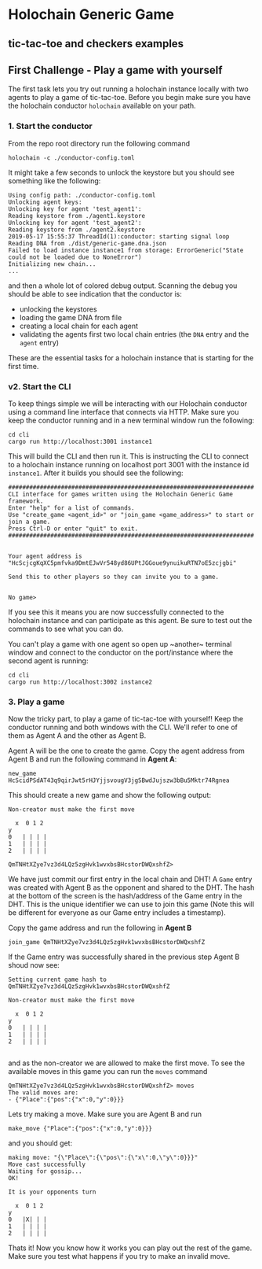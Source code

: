 # Holochain Generic Game
## tic-tac-toe and checkers examples

## First Challenge - Play a game with yourself

The first task lets you try out running a holochain instance locally with two agents to play a game of tic-tac-toe. Before you begin make sure you have the holochain conductor `holochain` available on your path.

### 1. Start the conductor

From the repo root directory run the following command

```
holochain -c ./conductor-config.toml
```

It might take a few seconds to unlock the keystore but you should see something like the following:

```
Using config path: ./conductor-config.toml
Unlocking agent keys:
Unlocking key for agent 'test_agent1': 
Reading keystore from ./agent1.keystore
Unlocking key for agent 'test_agent2': 
Reading keystore from ./agent2.keystore
2019-05-17 15:55:37 ThreadId(1):conductor: starting signal loop
Reading DNA from ./dist/generic-game.dna.json
Failed to load instance instance1 from storage: ErrorGeneric("State could not be loaded due to NoneError")
Initializing new chain...
...
```
and then a whole lot of colored debug output. Scanning the debug you should be able to see indication that the conductor is:

- unlocking the keystores
- loading the game DNA from file
- creating a local chain for each agent
- validating the agents first two local chain entries (the `DNA` entry and the `agent` entry)

These are the essential tasks for a holochain instance that is starting for the first time.

### v2. Start the CLI

To keep things simple we will be interacting with our Holochain conductor using a command line interface that connects via HTTP. Make sure you keep the conductor running and in a new terminal window run the following:

```
cd cli
cargo run http://localhost:3001 instance1
```

This will build the CLI and then run it. This is instructing the CLI to connect to a holochain instance running on localhost port 3001 with the instance id `instance1`. After it builds you should see the following:

```
######################################################################
CLI interface for games written using the Holochain Generic Game framework.
Enter "help" for a list of commands.
Use "create_game <agent_id>" or "join_game <game_address>" to start or join a game.
Press Ctrl-D or enter "quit" to exit.
######################################################################


Your agent address is "HcScjcgKqXC5pmfvka9DmtEJwVr548yd86UPtJGGoue9ynuikuRTN7oE5zcjgbi"

Send this to other players so they can invite you to a game.


No game> 
```


If you see this it means you are now successfully connected to the holochain instance and can participate as this agent. Be sure to test out the commands to see what you can do.

You can't play a game with one agent so open up ~another~ terminal window and connect to the conductor on the port/instance where the second agent is running:
```
cd cli
cargo run http://localhost:3002 instance2
```

### 3. Play a game

Now the tricky part, to play a game of tic-tac-toe with yourself! Keep the conductor running and both windows with the CLI. We'll refer to one of them as Agent A and the other as Agent B. 

Agent A will be the one to create the game. Copy the agent address from Agent B and run the following command in **Agent A**:
```
new_game HcScidPSdAT43q9qirJwt5rHJYjjsvougV3jgSBwdJujszw3bBu5Mktr74Rgnea
```

This should create a new game and show the following output:
```
Non-creator must make the first move 

  x  0 1 2
y
0   | | | |
1   | | | |
2   | | | |

QmTNHtXZye7vz3d4LQz5zgHvk1wvxbsBHcstorDWQxshfZ> 
```

We have just commit our first entry in the local chain and DHT! A `Game` entry was created with Agent B as the opponent and shared to the DHT. The hash at the bottom of the screen is the hash/address of the Game entry in the DHT. This is the unique identifier we can use to join this game (Note this will be different for everyone as our Game entry includes a timestamp).

Copy the game address and run the following in **Agent B**
```
join_game QmTNHtXZye7vz3d4LQz5zgHvk1wvxbsBHcstorDWQxshfZ
```

If the Game entry was successfully shared in the previous step Agent B shoud now see:

```
Setting current game hash to QmTNHtXZye7vz3d4LQz5zgHvk1wvxbsBHcstorDWQxshfZ

Non-creator must make the first move 

  x  0 1 2
y
0   | | | |
1   | | | |
2   | | | |


```

and as the non-creator we are allowed to make the first move. To see the available moves in this game you can run the `moves` command

```
QmTNHtXZye7vz3d4LQz5zgHvk1wvxbsBHcstorDWQxshfZ> moves
The valid moves are:
- {"Place":{"pos":{"x":0,"y":0}}}
```

Lets try making a move. Make sure you are Agent B and run

```
make_move {"Place":{"pos":{"x":0,"y":0}}}
```

and you should get:

```
making move: "{\"Place\":{\"pos\":{\"x\":0,\"y\":0}}}"
Move cast successfully
Waiting for gossip...
OK!

It is your opponents turn 

  x  0 1 2
y
0   |X| | |
1   | | | |
2   | | | |

```

Thats it! Now you know how it works you can play out the rest of the game. Make sure you test what happens if you try to make an invalid move.